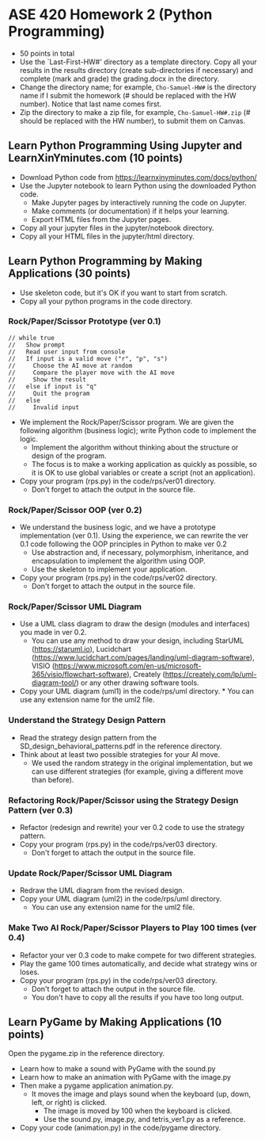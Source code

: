 # ASE 420 Homework 2 (Python Programming) 

* 50 points in total
* Use the `Last-First-HW#' directory as a template directory. Copy all your results in the results directory (create sub-directories if necessary) and complete (mark and grade) the grading.docx in the directory. 
* Change the directory name; for example, `Cho-Samuel-HW#` is the directory name if I submit the homework (# should be replaced with the HW number). Notice that last name comes first. 
* Zip the directory to make a zip file, for example, `Cho-Samuel-HW#.zip` (# should be replaced with the HW number), to submit them on Canvas. 

## Learn Python Programming Using Jupyter and LearnXinYminutes.com (10 points)

* Download Python code from https://learnxinyminutes.com/docs/python/
* Use the Jupyter notebook to learn Python using the downloaded Python code.
    * Make Jupyter pages by interactively running the code on Jupyter. 
    * Make comments (or documentation) if it helps your learning.
    * Export HTML files from the Jupyter pages. 
* Copy all your jupyter files in the jupyter/notebook directory.
* Copy all your HTML files in the jupyter/html directory.  

## Learn Python Programming by Making Applications (30 points)

* Use skeleton code, but it's OK if you want to start from scratch. 
* Copy all your python programs in the code directory.

### Rock/Paper/Scissor Prototype (ver 0.1)
```
// while true
//   Show prompt
//   Read user input from console
//   If input is a valid move ("r", "p", "s")
//     Choose the AI move at random
//     Compare the player move with the AI move
//     Show the result
//   else if input is "q"
//     Quit the program
//   else
//     Invalid input
```

* We implement the Rock/Paper/Scissor program. We are given the following algorithm (business logic); write Python code to implement the logic.
    * Implement the algorithm without thinking about the structure or design of the program. 
    * The focus is to make a working application as quickly as possible, so it is OK to use global variables or create a script (not an application).
* Copy your program (rps.py) in the code/rps/ver01 directory. 
	* Don't forget to attach the output in the source file. 
    
### Rock/Paper/Scissor OOP (ver 0.2)

* We understand the business logic, and we have a prototype implementation (ver 0.1). Using the experience, we can rewrite the ver 0.1 code following the OOP principles in Python to make ver 0.2
    * Use abstraction and, if necessary, polymorphism, inheritance, and encapsulation to implement the algorithm using OOP. 
    * Use the skeleton to implement your application. 
* Copy your program (rps.py) in the code/rps/ver02 directory. 
	* Don't forget to attach the output in the source file.

### Rock/Paper/Scissor UML Diagram

* Use a UML class diagram to draw the design (modules and interfaces) you made in ver 0.2.
    * You can use any method to draw your design, including StarUML (https://staruml.io), Lucidchart (https://www.lucidchart.com/pages/landing/uml-diagram-software), VISIO (https://www.microsoft.com/en-us/microsoft-365/visio/flowchart-software), Creately (https://creately.com/lp/uml-diagram-tool/) or any other drawing software tools. 
* Copy your UML diagram (uml1) in the code/rps/uml directory. 
			* You can use any extension name for the uml2 file. 

### Understand the Strategy Design Pattern

* Read the strategy design pattern from the SD_design_behavioral_patterns.pdf in the reference directory.
* Think about at least two possible strategies for your AI move.
    * We used the random strategy in the original implementation, but we can use different strategies (for example, giving a different move than before).

### Refactoring Rock/Paper/Scissor using the Strategy Design Pattern (ver 0.3)

* Refactor (redesign and rewrite) your ver 0.2 code to use the strategy pattern. 
* Copy your program (rps.py) in the code/rps/ver03 directory. 
	* Don't forget to attach the output in the source file. 

### Update Rock/Paper/Scissor UML Diagram 

* Redraw the UML diagram from the revised design. 
* Copy your UML diagram (uml2) in the code/rps/uml directory. 
	* You can use any extension name for the uml2 file. 

### Make Two AI Rock/Paper/Scissor Players to Play 100 times (ver 0.4)

* Refactor your ver 0.3 code to make compete for two different strategies. 
* Play the game 100 times automatically, and decide what strategy wins or loses.
* Copy your program (rps.py) in the code/rps/ver03 directory. 
	* Don't forget to attach the output in the source file. 
	* You don't have to copy all the results if you have too long output.
	
## Learn PyGame by Making Applications (10 points)

Open the pygame.zip in the reference directory. 

* Learn how to make a sound with PyGame with the sound.py
* Learn how to make an animation with PyGame with the image.py
* Then make a pygame application animation.py.
  * It moves the image and plays sound when the keyboard (up, down, left, or right) is clicked.
	* The image is moved by 100 when the keyboard is clicked. 
	* Use the sound.py, image.py, and tetris_ver1.py as a reference.
* Copy your code (animation.py) in the code/pygame directory. 	

